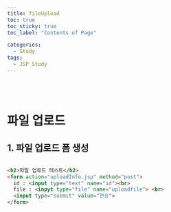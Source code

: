 ```yaml
---
title: fileUpload
toc: true
toc_sticky: true
toc_label: "Contents of Page"

categories:
  - Study
tags:
  - JSP_Study
---
```


<br><br>

# 파일 업로드
## 1. 파일 업로드 폼 생성

~~~html

<h2>파일 업로드 테스트</h2>
<form action="uploadInfo.jsp" method="post">
  id : <input type="text" name="id"><br>
  file : <inpyt type="file" name="uploadfile"> <br>
  <input type="submit" value="전송">
</form>

~~~

